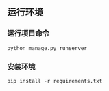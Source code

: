 ## 运行环境

### 运行项目命令
```
python manage.py runserver
```

### 安装环境
```
pip install -r requirements.txt
```
